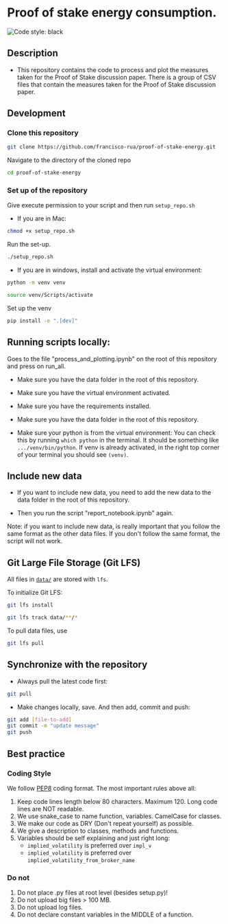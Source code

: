 # Proof of stake energy consumption.

![Code style: black](https://img.shields.io/badge/code%20style-black-000000.svg)

## Description

- This repository contains the code to process and plot the measures taken for the Proof of Stake discussion paper. There is a group of CSV files that contain the measures taken for the Proof of Stake discussion paper.

## Development

### Clone this repository

```bash
git clone https://github.com/francisco-rua/proof-of-stake-energy.git
```

Navigate to the directory of the cloned repo

```bash
cd proof-of-stake-energy
```

### Set up of the repository

Give execute permission to your script and then run `setup_repo.sh`

- If you are in Mac:

```bash
chmod +x setup_repo.sh
```

Run the set-up.

```bash
./setup_repo.sh
```
- If you are in windows, install and activate the virtual environment:

```bash
python -m venv venv
```

```bash
source venv/Scripts/activate
```

Set up the venv

```bash
pip install -e ".[dev]"
```

## Running scripts locally:

Goes to the file "process_and_plotting.ipynb" on the root of this repository and press on run_all.

- Make sure you have the data folder in the root of this 
repository.

- Make sure you have the virtual environment activated.

- Make sure you have the requirements installed.

- Make sure you have the data folder in the root of this repository.

- Make sure your python is from the virtual environment: You can check this by running `which python` in the terminal. It should be something like `.../venv/bin/python`. If venv is already activated, in the right top corner of your terminal you should see `(venv)`.

## Include new data

- If you want to include new data, you need to add the new data to the data folder in the root of this repository.

- Then you run the script "report_notebook.ipynb" again.

Note: if you want to include new data, is really important that you follow the same format as the other data files. If you don't follow the same format, the script will not work.

## Git Large File Storage (Git LFS)

All files in [`data/`](data/) are stored with `lfs`.

To initialize Git LFS:

```bash
git lfs install
```

```bash
git lfs track data/**/*
```

To pull data files, use

```bash
git lfs pull
```

## Synchronize with the repository

- Always pull the latest code first:

```bash
git pull
```

- Make changes locally, save. And then add, commit and push:

```bash
git add [file-to-add]
git commit -m "update message"
git push
```

## Best practice

### Coding Style

We follow [PEP8](https://www.python.org/dev/peps/pep-0008/) coding format.
The most important rules above all:

1. Keep code lines length below 80 characters. Maximum 120. Long code lines are NOT readable.
1. We use snake_case to name function, variables. CamelCase for classes.
1. We make our code as DRY (Don't repeat yourself) as possible.
1. We give a description to classes, methods and functions.
1. Variables should be self explaining and just right long:
   - `implied_volatility` is preferred over `impl_v`
   - `implied_volatility` is preferred over `implied_volatility_from_broker_name`

### Do not

1. Do not place .py files at root level (besides setup.py)!
1. Do not upload big files > 100 MB.
1. Do not upload log files.
1. Do not declare constant variables in the MIDDLE of a function.
